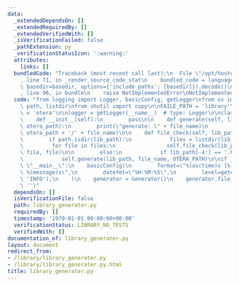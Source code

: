 ```yaml
---
data:
  _extendedDependsOn: []
  _extendedRequiredBy: []
  _extendedVerifiedWith: []
  _isVerificationFailed: false
  _pathExtension: py
  _verificationStatusIcon: ':warning:'
  attributes:
    links: []
  bundledCode: "Traceback (most recent call last):\n  File \"/opt/hostedtoolcache/Python/3.10.2/x64/lib/python3.10/site-packages/onlinejudge_verify/documentation/build.py\"\
    , line 71, in _render_source_code_stat\n    bundled_code = language.bundle(stat.path,\
    \ basedir=basedir, options={'include_paths': [basedir]}).decode()\n  File \"/opt/hostedtoolcache/Python/3.10.2/x64/lib/python3.10/site-packages/onlinejudge_verify/languages/python.py\"\
    , line 96, in bundle\n    raise NotImplementedError\nNotImplementedError\n"
  code: "from logging import Logger, basicConfig, getLogger\nfrom os import getenv,\
    \ path, listdir\nfrom shutil import copy\n\nFAILE_PATH = 'library'\nOTERA_PATH\
    \ = 'otera'\n\nlogger = getLogger(__name__)  # type: Logger\n\nclass Generator:\n\
    \    def __init__(self):\n        pass\n\n    def generate(self, lib_path, file_name,\
    \ otera_path):\n        print(\"generate: \" + file_name)\n        copy(lib_path,\
    \ otera_path + '/' + file_name)\n\n    def file_check(self, lib_path, file_name):\n\
    \        if path.isdir(lib_path):\n            files = listdir(lib_path)\n   \
    \         for file in files:\n                self.file_check(lib_path + '/' +\
    \ file, file)\n\n        else:\n            if lib_path[-4:] == '.hpp':\n    \
    \            self.generate(lib_path, file_name, OTERA_PATH)\n\nif __name__ ==\
    \ \"__main__\":\n    basicConfig(\n        format=\"%(asctime)s [%(levelname)s]\
    \ %(message)s\",\n        datefmt=\"%H:%M:%S\",\n        level=getenv('LOG_LEVEL',\
    \ 'INFO'),\n    )\n    generator = Generator()\n    generator.file_check(FAILE_PATH,\
    \ '')"
  dependsOn: []
  isVerificationFile: false
  path: library_generater.py
  requiredBy: []
  timestamp: '1970-01-01 00:00:00+00:00'
  verificationStatus: LIBRARY_NO_TESTS
  verifiedWith: []
documentation_of: library_generater.py
layout: document
redirect_from:
- /library/library_generater.py
- /library/library_generater.py.html
title: library_generater.py
---
```

